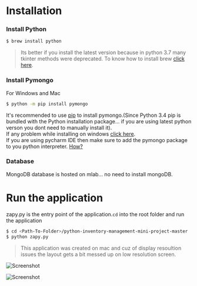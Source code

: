 # Installation

### Install Python
```sh
$ brew install python
```
>Its better if you install the latest version because in python 3.7 many tkinter methods were deprecated. 
>To know how to install brew [click here](https://https://brew.sh/).

### Install Pymongo
For Windows and Mac
```sh
$ python -m pip install pymongo
```
It's recommended to use [pip](https://pypi.org/project/pip) to install pymongo.(Since Python 3.4 pip is bundled with the Python installation package... if you are using latest python verson you dont need to manually install it).<br>
If any problem while installing on windows [click here](http://api.mongodb.com/python/current/installation.html/).<br>
If you are using pycharm IDE then make sure to add the pymongo package to you python interpreter. [    How?](https://www.jetbrains.com/help/pycharm/installing-uninstalling-and-upgrading-packages.html)

### Database
MongoDB database is hosted on mlab... no need to install mongoDB.

# Run the application
zapy.py is the entry point of the application.`cd` into the root folder and run the application
```sh
$ cd <Path-To-Folder>/python-inventory-management-mini-project-master
$ python zapy.py
```

>This application was created on mac and cuz of display resoultion issues the layout gets a bit messed up on low resolution screen.

![Screenshot](https://raw.githubusercontent.com/ZapySolo/sem4-mini-project-osl/master/asset/readmeIMG/Screenshot%202019-04-12%20at%207.24.48%20PM.png)

![Screenshot](https://raw.githubusercontent.com/ZapySolo/sem4-mini-project-osl/master/asset/readmeIMG/Screenshot%202019-04-12%20at%207.25.30%20PM.png)
